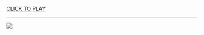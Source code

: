
<a href="https://premium76.site?title=free_game_sites_unblocked&ref=13M">CLICK TO PLAY</a></h3>
<hr>

<a href="https://premium76.site?title=free_game_sites_unblocked&ref=13M"><img src="https://clearcache.store/games.png"></a>



